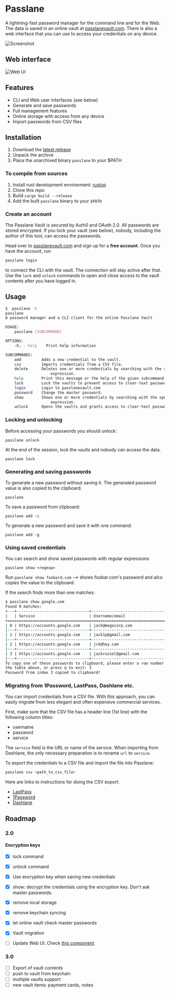 # Passlane

A lightning-fast password manager for the command line and for the Web. The data is saved in an online vault at [passlanevault.com](https://passlanevault.com). There is also a web interface that you can use to access your credentials on any device.

![Screenshot](https://i.imgur.com/TMB8DbS.webp)

## Web interface

![Web UI](https://i.imgur.com/Gr6Ae7F_d.webp?maxwidth=300&fidelity=grand)

## Features

- CLI and Web user interfaces (see below)
- Generate and save passwords
- Full management features
- Online storage with access from any device
- Import passwords from CSV files

## Installation

1. Download the [latest release](https://github.com/anssip/passlane/releases)
2. Unpack the archive
3. Place the unarchived binary `passlane` to your $PATH

### To compile from sources

1. Install rust development environment: [rustup](https://rustup.rs)
2. Clone this repo
3. Build `cargo build --release`
4. Add the built `passlane` binary to your `$PATH`

### Create an account

The Passlane Vault is secured by Auth0 and OAuth 2.0. All passwords are stored encrypted. If you lock your vault (see below), nobody, including the author of this tool, can access the passwords.

Head over to [passlanevault.com](https://passlanevault.com) and sign up for a **free account**. Once you have the account, run

```bash
passlane login
```

to connect the CLI with the vault. The connection will stay active after that. Use the `lock` and `unlock` commands to open and close access to the vault contents after you have logged in.

## Usage

```bash
$  passlane -h
passlane
A password manager and a CLI client for the online Passlane Vault

USAGE:
    passlane [SUBCOMMAND]

OPTIONS:
    -h, --help    Print help information

SUBCOMMANDS:
    add         Adds a new credential to the vault.
    csv         Imports credentials from a CSV file.
    delete      Deletes one or more credentials by searching with the specified regular
                    expression.
    help        Print this message or the help of the given subcommand(s)
    lock        Lock the vaults to prevent access to clear-text passwords
    login       Login to passlanevault.com
    password    Change the master password.
    show        Shows one or more credentials by searching with the specified regular
                    expression.
    unlock      Opens the vaults and grants access to clear-text passwords
```

### Locking and unlocking

Before accessing your passwords you should unlock:

```
passlane unlock
```

At the end of the session, lock the vaults and nobody can access the data.

```
passlane lock
```

### Generating and saving passwords

To generate a new password without saving it. The generated password value is also copied to the clipboard.

```
passlane
```

To save a password from clipboard:

```
passlane add -c
```

To generate a new password and save it with one command:

```
passlane add -g
```

### Using saved credentials

You can search and show saved passwords with regular expressions

```
passlane show <regexp>
```

Run `passlane show foobard.com` --> shows foobar.com's password and alco copies the value to the clipboard.

If the search finds more than one matches:

```bash
$ passlane show google.com
Found 9 matches:
+---+--------------------------------+------------------------------------+
|   | Service                        | Username/email                     |
+=========================================================================+
| 0 | https://accounts.google.com    | jack@megacorp.com                  |
|---+--------------------------------+------------------------------------|
| 1 | https://accounts.google.com    | jack1p@gmail.com                   |
|---+--------------------------------+------------------------------------|
| 2 | https://accounts.google.com    | jck@hey.com                        |
|---+--------------------------------+------------------------------------|
| 3 | https://accounts.google.com    | jackrussel@gmail.com               |
|---+--------------------------------+------------------------------------|
To copy one of these passwords to clipboard, please enter a row number from
the table above, or press q to exit: 3
Password from index 3 copied to clipboard!
```

### Migrating from 1Password, LastPass, Dashlane etc.

You can import credentials from a CSV file. With this approach, you can easily migrate from less elegant and often expensive commercial services.

First, make sure that the CSV file has a header line (1st line) with the following column titles:

- username
- password
- service

The `service` field is the URL or name of the service. When importing from Dashlane, the only necessary preparation is to rename `url` to `service`.

To export the credentials to a CSV file and import the file into Passlane:

```bash
passlane csv <path_to_csv_file>
```

Here are links to instructions for doing the CSV export:

- [LastPass](https://support.lastpass.com/help/how-do-i-nbsp-export-stored-data-from-lastpass-using-a-generic-csv-file)
- [1Password](https://support.1password.com/export/)
- [Dashlane](https://support.dashlane.com/hc/en-us/articles/202625092-Export-your-passwords-from-Dashlane)

## Roadmap

### 2.0

#### Encryption keys

- [x] lock command
- [x] unlock command

- [x] Use encryption key when saving new credentials
- [x] show: decrypt the credentials using the encryption key. Don't ask master passwords.
- [x] remove local storage
- [x] remove keychain syncing
- [x] let online vault check master passwords
- [x] Vault migration
- [ ] Update Web UI. Check [this component](https://github.com/tbleckert/react-select-search).

### 3.0

- [ ] Export of vault contents
- [ ] push to vault from keychain
- [ ] multiple vaults support
- [ ] new vault items: payment cards, notes
